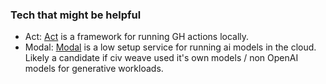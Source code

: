 ### Tech that might be helpful
- Act: [Act](https://github.com/nektos/act) is a framework for running GH actions locally.
- Modal: [Modal](https://modal.com/) is a low setup service for running ai models in the cloud. Likely a candidate if civ weave used it's own models / non OpenAI models for generative workloads.